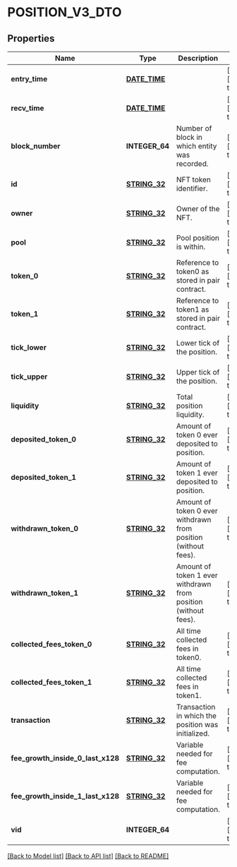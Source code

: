 # POSITION_V3_DTO

## Properties
Name | Type | Description | Notes
------------ | ------------- | ------------- | -------------
**entry_time** | [**DATE_TIME**](DATE_TIME.md) |  | [optional] [default to null]
**recv_time** | [**DATE_TIME**](DATE_TIME.md) |  | [optional] [default to null]
**block_number** | **INTEGER_64** | Number of block in which entity was recorded. | [optional] [default to null]
**id** | [**STRING_32**](STRING_32.md) | NFT token identifier. | [optional] [default to null]
**owner** | [**STRING_32**](STRING_32.md) | Owner of the NFT. | [optional] [default to null]
**pool** | [**STRING_32**](STRING_32.md) | Pool position is within. | [optional] [default to null]
**token_0** | [**STRING_32**](STRING_32.md) | Reference to token0 as stored in pair contract. | [optional] [default to null]
**token_1** | [**STRING_32**](STRING_32.md) | Reference to token1 as stored in pair contract. | [optional] [default to null]
**tick_lower** | [**STRING_32**](STRING_32.md) | Lower tick of the position. | [optional] [default to null]
**tick_upper** | [**STRING_32**](STRING_32.md) | Upper tick of the position. | [optional] [default to null]
**liquidity** | [**STRING_32**](STRING_32.md) | Total position liquidity. | [optional] [default to null]
**deposited_token_0** | [**STRING_32**](STRING_32.md) | Amount of token 0 ever deposited to position. | [optional] [default to null]
**deposited_token_1** | [**STRING_32**](STRING_32.md) | Amount of token 1 ever deposited to position. | [optional] [default to null]
**withdrawn_token_0** | [**STRING_32**](STRING_32.md) | Amount of token 0 ever withdrawn from position (without fees). | [optional] [default to null]
**withdrawn_token_1** | [**STRING_32**](STRING_32.md) | Amount of token 1 ever withdrawn from position (without fees). | [optional] [default to null]
**collected_fees_token_0** | [**STRING_32**](STRING_32.md) | All time collected fees in token0. | [optional] [default to null]
**collected_fees_token_1** | [**STRING_32**](STRING_32.md) | All time collected fees in token1. | [optional] [default to null]
**transaction** | [**STRING_32**](STRING_32.md) | Transaction in which the position was initialized. | [optional] [default to null]
**fee_growth_inside_0_last_x128** | [**STRING_32**](STRING_32.md) | Variable needed for fee computation. | [optional] [default to null]
**fee_growth_inside_1_last_x128** | [**STRING_32**](STRING_32.md) | Variable needed for fee computation. | [optional] [default to null]
**vid** | **INTEGER_64** |  | [optional] [default to null]

[[Back to Model list]](../README.md#documentation-for-models) [[Back to API list]](../README.md#documentation-for-api-endpoints) [[Back to README]](../README.md)


